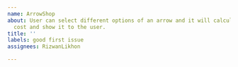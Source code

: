 ```yaml
---
name: ArrowShop
about: User can select different options of an arrow and it will calculate the total
  cost and show it to the user.
title: ''
labels: good first issue
assignees: RizwanLikhon

---
```



